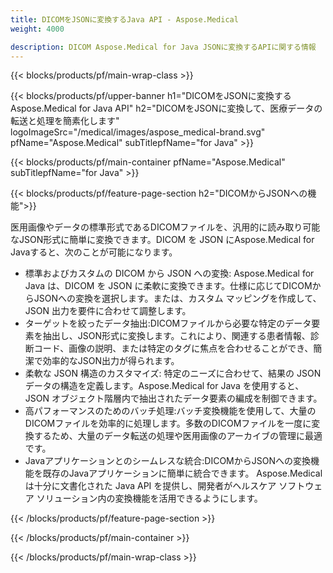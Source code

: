 ```yaml
---
title: DICOMをJSONに変換するJava API - Aspose.Medical
weight: 4000

description: DICOM Aspose.Medical for Java JSONに変換するAPIに関する情報
---
```


{{< blocks/products/pf/main-wrap-class >}}

{{< blocks/products/pf/upper-banner h1="DICOMをJSONに変換するAspose.Medical for Java API" h2="DICOMをJSONに変換して、医療データの転送と処理を簡素化します" logoImageSrc="/medical/images/aspose_medical-brand.svg" pfName="Aspose.Medical" subTitlepfName="for Java" >}}

{{< blocks/products/pf/main-container pfName="Aspose.Medical" subTitlepfName="for Java" >}}

{{< blocks/products/pf/feature-page-section h2="DICOMからJSONへの機能">}}

<p>医用画像やデータの標準形式であるDICOMファイルを、汎用的に読み取り可能なJSON形式に簡単に変換できます。DICOM を JSON にAspose.Medical for Javaすると、次のことが可能になります。</p>

<ul>
<li>標準およびカスタムの DICOM から JSON への変換: Aspose.Medical for Java は、DICOM を JSON に柔軟に変換できます。仕様に応じてDICOMからJSONへの変換を選択します。または、カスタム マッピングを作成して、JSON 出力を要件に合わせて調整します。</li>
<li>ターゲットを絞ったデータ抽出:DICOMファイルから必要な特定のデータ要素を抽出し、JSON形式に変換します。これにより、関連する患者情報、診断コード、画像の説明、または特定のタグに焦点を合わせることができ、簡潔で効率的なJSON出力が得られます。</li>
<li>柔軟な JSON 構造のカスタマイズ: 特定のニーズに合わせて、結果の JSON データの構造を定義します。Aspose.Medical for Java を使用すると、JSON オブジェクト階層内で抽出されたデータ要素の編成を制御できます。</li>
<li>高パフォーマンスのためのバッチ処理:バッチ変換機能を使用して、大量のDICOMファイルを効率的に処理します。多数のDICOMファイルを一度に変換するため、大量のデータ転送の処理や医用画像のアーカイブの管理に最適です。</li>
<li>Javaアプリケーションとのシームレスな統合:DICOMからJSONへの変換機能を既存のJavaアプリケーションに簡単に統合できます。 Aspose.Medical は十分に文書化された Java API を提供し、開発者がヘルスケア ソフトウェア ソリューション内の変換機能を活用できるようにします。</li>
</ul>

{{< /blocks/products/pf/feature-page-section >}}

{{< /blocks/products/pf/main-container >}}

{{< /blocks/products/pf/main-wrap-class >}}
